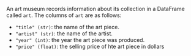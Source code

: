 An art museum records information about its collection in a DataFrame called `art`. The columns of `art` are as follows:

- `"title" (str)`: the name of the art piece.
- `"artist" (str)`: the name of the artist.
- `"year" (int)`: the year the art piece was produced.
- `"price" (float)`: the selling price of hte art piece in dollars